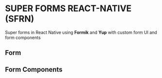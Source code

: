 # SUPER FORMS REACT-NATIVE (SFRN)

Super forms in React Native using **Formik** and **Yup** with custom form UI and form components 

##  Form

## Form Components

